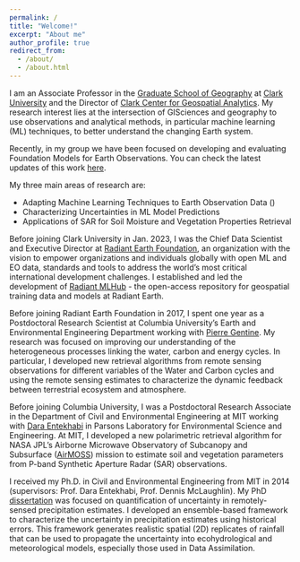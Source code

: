 ```yaml
---
permalink: /
title: "Welcome!"
excerpt: "About me"
author_profile: true
redirect_from: 
  - /about/
  - /about.html
---
```

<!-- ---
**Hiring**: We are looking for a Postdoctoral Researcher to join our group at Clark Center for Geospatial Analytics. See details [here](/files/Clark_CGA_Postdoctoral_Researcher.pdf). 

--- -->

I am an Associate Professor in the [Graduate School of Geography](https://www.clarku.edu/departments/geography/) at [Clark University](https://www.clarku.edu/) and the Director of [Clark Center for Geospatial Analytics](https://clarku.edu/cga). My research interest lies at the intersection of GISciences and geography to use observations and analytical methods, in particular machine learning (ML) techniques, to better understand the changing Earth system.

Recently, in my group we have been focused on developing and evaluating Foundation Models for Earth Observations. You can check the latest updates of this work [here](https://www.clarku.edu/centers/geospatial-analytics/research/prithvi-foundation-model/). 

My three main areas of research are:
- Adapting Machine Learning Techniques to Earth Observation Data ()
- Characterizing Uncertainties in ML Model Predictions
- Applications of SAR for Soil Moisture and Vegetation Properties Retrieval

Before joining Clark University in Jan. 2023, I was the Chief Data Scientist and Executive Director at [Radiant Earth Foundation](https://www.radiant.earth/), an organization with the vision to empower organizations and individuals globally with open ML and EO data, standards and tools to address the world’s most critical international development challenges. I established and led the development of [Radiant MLHub](https://mlhub.earth/) - the open-access repository for geospatial training data and models at Radiant Earth. 

Before joining Radiant Earth Foundation in 2017, I spent one year as a Postdoctoral Research Scientist at Columbia University’s Earth and Environmental Engineering Department working with [Pierre Gentine](https://gentinelab.eee.columbia.edu/home). My research was focused on improving our understanding of the heterogeneous processes linking the water, carbon and energy cycles. In particular, I developed new retrieval algorithms from remote sensing observations for different variables of the Water and Carbon cycles and using the remote sensing estimates to characterize the dynamic feedback between terrestrial ecosystem and atmosphere.

Before joining Columbia University, I was a Postdoctoral Research Associate in the Department of Civil and Environmental Engineering at MIT working with [Dara Entekhabi](https://cee.mit.edu/people_individual/dara-entekhabi/) in Parsons Laboratory for Environmental Science and Engineering. At MIT, I developed a new polarimetric retrieval algorithm for NASA JPL’s Airborne Microwave Observatory of Subcanopy and Subsurface ([AirMOSS](https://airmoss.jpl.nasa.gov/)) mission to estimate soil and vegetation parameters from P-band Synthetic Aperture Radar (SAR) observations.

I received my Ph.D. in Civil and Environmental Engineering from MIT in 2014 (supervisors: Prof. Dara Entekhabi, Prof. Dennis McLaughlin). My PhD [dissertation](https://mit.primo.exlibrisgroup.com/permalink/01MIT_INST/ejdckj/alma990023315020106761) was focused on quantification of uncertainty in remotely-sensed precipitation estimates. I developed an ensemble-based framework to characterize the uncertainty in precipitation estimates using historical errors. This framework generates realistic spatial (2D) replicates of rainfall that can be used to propagate the uncertainty into ecohydrological and meteorological models, especially those used in Data Assimilation.